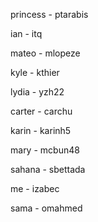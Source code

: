 princess - ptarabis

ian - itq

mateo - mlopeze

kyle - kthier

lydia - yzh22

carter - carchu

karin - karinh5

mary - mcbun48

sahana - sbettada

me - izabec

sama - omahmed